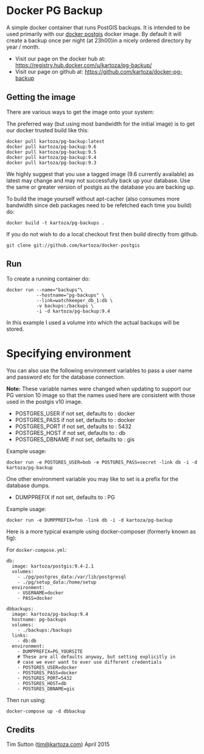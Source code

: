 # Docker PG Backup


A simple docker container that runs PostGIS backups. It is intended to be used
primarily with our [docker postgis](https://github.com/kartoza/docker-postgis)
docker image. By default it will create a backup once per night (at 23h00)in a 
nicely ordered directory by year / month.

* Visit our page on the docker hub at: https://registry.hub.docker.com/u/kartoza/pg-backup/
* Visit our page on github at: https://github.com/kartoza/docker-pg-backup


## Getting the image

There are various ways to get the image onto your system:


The preferred way (but using most bandwidth for the initial image) is to
get our docker trusted build like this:


```
docker pull kartoza/pg-backup:latest
docker pull kartoza/pg-backup:9.6
docker pull kartoza/pg-backup:9.5
docker pull kartoza/pg-backup:9.4
docker pull kartoza/pg-backup:9.3
```

We highly suggest that you use a tagged image (9.6 currently available) as 
latest may change and may not successfully back up your database. Use the same or 
greater version of postgis as the database you are backing up.


To build the image yourself without apt-cacher (also consumes more bandwidth
since deb packages need to be refetched each time you build) do:

```
docker build -t kartoza/pg-backups .
```

If you do not wish to do a local checkout first then build directly from github.

```
git clone git://github.com/kartoza/docker-postgis
```

## Run


To create a running container do:

```
docker run --name="backups"\
           --hostname="pg-backups" \
           --link=watchkeeper_db_1:db \
           -v backups:/backups \
           -i -d kartoza/pg-backup:9.4
```
           
In this example I used a volume into which the actual backups will be
stored.

# Specifying environment


You can also use the following environment variables to pass a 
user name and password etc for the database connection.

**Note:** These variable names were changed when updating to support our PG version 10 image so that the names used here are consistent with those used in the postgis v10 image.

* POSTGRES_USER if not set, defaults to : docker
* POSTGRES_PASS if not set, defaults to : docker
* POSTGRES_PORT if not set, defaults to : 5432
* POSTGRES_HOST if not set, defaults to : db
* POSTGRES_DBNAME if not set, defaults to : gis

Example usage:

```
docker run -e POSTGRES_USER=bob -e POSTGRES_PASS=secret -link db -i -d kartoza/pg-backup
```

One other environment variable you may like to set is a prefix for the 
database dumps.

* DUMPPREFIX if not set, defaults to : PG

Example usage:

```
docker run -e DUMPPREFIX=foo -link db -i -d kartoza/pg-backup
```

Here is a more typical example using docker-composer (formerly known as fig):

For ``docker-compose.yml``:

```
db:
  image: kartoza/postgis:9.4-2.1
  volumes:
    - ./pg/postgres_data:/var/lib/postgresql
    - ./pg/setup_data:/home/setup
  environment:
    - USERNAME=docker
    - PASS=docker

dbbackups:
  image: kartoza/pg-backup:9.4
  hostname: pg-backups
  volumes:
    - ./backups:/backups
  links:
    - db:db
  environment:
    - DUMPPREFIX=PG_YOURSITE
    # These are all defaults anyway, but setting explicitly in
    # case we ever want to ever use different credentials
    - POSTGRES_USER=docker
    - POSTGRES_PASS=docker
    - POSTGRES_PORT=5432
    - POSTGRES_HOST=db
    - POSTGRES_DBNAME=gis  
```

Then run using:

```
docker-compose up -d dbbackup
```


## Credits

Tim Sutton (tim@kartoza.com)
April 2015
